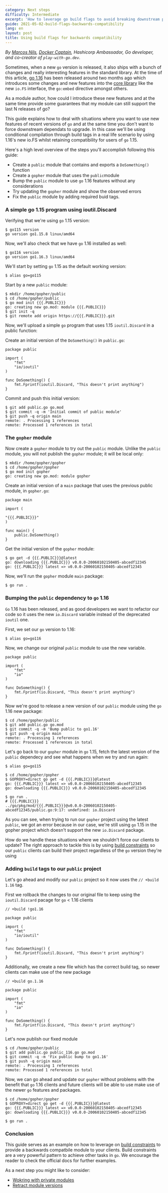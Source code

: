 ```yaml
---
category: Next steps
difficulty: Intermediate
excerpt: 'How to leverage go build flags to avoid breaking downstream projects '
guide: 2021-05-02-build-flags-backwards-compatibility
lang: en
layout: post
title: Using build flags for backwards compatibility
---
```


_By [Marcos Nils](https://twitter.com/marcosnils), [Docker Captain](https://www.docker.com/captains/marcos-lilljedahl), Hashicorp Ambassador, Go developer, and co-creator of `play-with-go.dev`._

Sometimes, when a new `go` version is released, it also ships with a bunch of changes and really interesting features in the standard library.
At the time of this article, [go 1.16](https://golang.org/doc/go1.16) has been released around two months ago which introduces some changes and
new features into the [core library](https://golang.org/doc/go1.16#library) like the new `io.FS` interface, the `go:embed` directive amongst others.

As a module author, how could I introduce these new features and at the same time provide some guarantees that
my module can still support the last N releases of go?

This guide explains how to deal with situations where you want to use new features of recent versions of `go`
and at the same time you don't want to force downstream dependats to upgrade. In this case we'll be using
conditional compilation through build tags in a real life scenario by using 1.16's new io.FS whilst retaining compatibility for users of `go` 1.15.

Here's a high level overview of the steps you'll accomplish following this guide:

- Create a `public` module that contains and exports a `DoSomething()` function
- Create a `gopher` module that uses the `public`module
- Bump the `public` module to use `go` 1.16 features without any considerations
- Try updating the `gopher` module and show the observed errors
- Fix the `public` module by adding required buid tags.


### A simple go 1.15 program using ioutil.Discard

Verifying that we're using `go` 1.15 version:

<pre data-command-src="Z28xMTUgdmVyc2lvbgo="><code class="language-.term1">$ go115 version
go version go1.15.8 linux/amd64
</code></pre>

Now, we'll also check that we have `go` 1.16 installed as well:

<pre data-command-src="Z28xMTYgdmVyc2lvbgo="><code class="language-.term1">$ go116 version
go version go1.16.3 linux/amd64
</code></pre>


We'll start by setting `go` 1.15 as the default working version:

<pre data-command-src="YWxpYXMgZ289Z28xMTUK"><code class="language-.term1">$ alias go=go115
</code></pre>

Start by a new `public` module:

<pre data-command-src="bWtkaXIgL2hvbWUvZ29waGVyL3B1YmxpYwpjZCAvaG9tZS9nb3BoZXIvcHVibGljCmdvIG1vZCBpbml0IHt7ey5QVUJMSUN9fX0KZ2l0IGluaXQgLXEKZ2l0IHJlbW90ZSBhZGQgb3JpZ2luIGh0dHBzOi8ve3t7LlBVQkxJQ319fS5naXQK"><code class="language-.term1">$ mkdir /home/gopher/public
$ cd /home/gopher/public
$ go mod init &#123;&#123;&#123;.PUBLIC&#125;&#125;&#125;
go: creating new go.mod: module &#123;&#123;&#123;.PUBLIC&#125;&#125;&#125;
$ git init -q
$ git remote add origin https://&#123;&#123;&#123;.PUBLIC&#125;&#125;&#125;.git
</code></pre>

Now, we'll upload a simple `go` program that uses 1.15 `ioutil.Discard` in a public function:

Create an initial version of the `DoSomething()` in `public.go`:

<pre data-upload-path="L2hvbWUvZ29waGVyL3B1YmxpYw==" data-upload-src="cHVibGljLmdv:cGFja2FnZSBwdWJsaWMKCmltcG9ydCAoCiAgICAiZm10IgogICAgImlvL2lvdXRpbCIKKQoKZnVuYyBEb1NvbWV0aGluZygpIHsKICAgIGZtdC5GcHJpbnRmKGlvdXRpbC5EaXNjYXJkLCAiVGhpcyBkb2Vzbid0IHByaW50IGFueXRoaW5nIikKfQ==" data-upload-term=".term1"><code class="language-go">package public

import (
    &#34;fmt&#34;
    &#34;io/ioutil&#34;
)

func DoSomething() &#123;
    fmt.Fprintf(ioutil.Discard, &#34;This doesn&#39;t print anything&#34;)
&#125;</code></pre>

Commit and push this initial version:

<pre data-command-src="Z2l0IGFkZCBwdWJsaWMuZ28gZ28ubW9kCmdpdCBjb21taXQgLXEgLW0gJ0luaXRpYWwgY29tbWl0IG9mIHB1YmxpYyBtb2R1bGUnCmdpdCBwdXNoIC1xIG9yaWdpbiBtYWluCg=="><code class="language-.term1">$ git add public.go go.mod
$ git commit -q -m &#39;Initial commit of public module&#39;
$ git push -q origin main
remote: . Processing 1 references        
remote: Processed 1 references in total        
</code></pre>

### The `gopher` module

Now create a `gopher` module to try out the `public` module. Unlike
the `public` module, you will not publish the `gopher` module; it
will be local only:

<pre data-command-src="bWtkaXIgL2hvbWUvZ29waGVyL2dvcGhlcgpjZCAvaG9tZS9nb3BoZXIvZ29waGVyCmdvIG1vZCBpbml0IGdvcGhlcgo="><code class="language-.term1">$ mkdir /home/gopher/gopher
$ cd /home/gopher/gopher
$ go mod init gopher
go: creating new go.mod: module gopher
</code></pre>

Create an initial version of a `main` package that uses the previous public module, in `gopher.go`:

<pre data-upload-path="L2hvbWUvZ29waGVyL2dvcGhlcg==" data-upload-src="Z29waGVyLmdv:cGFja2FnZSBtYWluCgppbXBvcnQgKAoKInt7ey5QVUJMSUN9fX0iCikKCmZ1bmMgbWFpbigpIHsKICAgIHB1YmxpYy5Eb1NvbWV0aGluZygpCn0K" data-upload-term=".term1"><code class="language-go">package main

import (

&#34;&#123;&#123;&#123;.PUBLIC&#125;&#125;&#125;&#34;
)

func main() &#123;
    public.DoSomething()
&#125;
</code></pre>


Get the initial version of the `gopher` module:

<pre data-command-src="Z28gZ2V0IC1kIHt7ey5QVUJMSUN9fX1AbGF0ZXN0Cg=="><code class="language-.term1">$ go get -d &#123;&#123;&#123;.PUBLIC&#125;&#125;&#125;@latest
go: downloading &#123;&#123;&#123;.PUBLIC&#125;&#125;&#125; v0.0.0-20060102150405-abcedf12345
go: &#123;&#123;&#123;.PUBLIC&#125;&#125;&#125; latest =&gt; v0.0.0-20060102150405-abcedf12345
</code></pre>

Now, we'll run the `gopher` module `main` package:

<pre data-command-src="Z28gcnVuIC4K"><code class="language-.term1">$ go run .
</code></pre>


### Bumping the `public` dependency to `go` 1.16

`Go` 1.16 has been released, and as good developers we want to refactor our
code so it uses the new `io.Discard` variable instead of the deprecated `ioutil` one.


First, we set our `go` version to 1.16:

<pre data-command-src="YWxpYXMgZ289Z28xMTYK"><code class="language-.term1">$ alias go=go116
</code></pre>

Now, we change our original `public` module to use the new variable.

<pre data-upload-path="L2hvbWUvZ29waGVyL3B1YmxpYw==" data-upload-src="cHVibGljLmdv:cGFja2FnZSBwdWJsaWMKCmltcG9ydCAoCiAgICAiZm10IgogICAgImlvIgopCgpmdW5jIERvU29tZXRoaW5nKCkgewogICAgZm10LkZwcmludGYoaW8uRGlzY2FyZCwgIlRoaXMgZG9lc24ndCBwcmludCBhbnl0aGluZyIpCn0=" data-upload-term=".term1"><code class="language-go">package public

import (
    &#34;fmt&#34;
    &#34;io&#34;
)

func DoSomething() &#123;
    fmt.Fprintf(io.Discard, &#34;This doesn&#39;t print anything&#34;)
&#125;</code></pre>


Now we're good to release a new version of our `public` module
using the `go` 1.16 new package:

<pre data-command-src="Y2QgL2hvbWUvZ29waGVyL3B1YmxpYwpnaXQgYWRkIHB1YmxpYy5nbyBnby5tb2QKZ2l0IGNvbW1pdCAtcSAtbSAnQnVtcCBwdWJsaWMgdG8gZ28xLjE2JwpnaXQgcHVzaCAtcSBvcmlnaW4gbWFpbgo="><code class="language-.term1">$ cd /home/gopher/public
$ git add public.go go.mod
$ git commit -q -m &#39;Bump public to go1.16&#39;
$ git push -q origin main
remote: . Processing 1 references        
remote: Processed 1 references in total        
</code></pre>


Let's go back to our `gopher` module in `go` 1.15, fetch the latest
version of the `public` dependecy and see what happens when we try and
run again:

<pre data-command-src="YWxpYXMgZ289Z28xMTUK"><code class="language-.term1">$ alias go=go115
</code></pre>

<pre data-command-src="Y2QgL2hvbWUvZ29waGVyL2dvcGhlcgpHT1BST1hZPWRpcmVjdCBnbyBnZXQgLWQge3t7LlBVQkxJQ319fUBsYXRlc3QK"><code class="language-.term1">$ cd /home/gopher/gopher
$ GOPROXY=direct go get -d &#123;&#123;&#123;.PUBLIC&#125;&#125;&#125;@latest
go: &#123;&#123;&#123;.PUBLIC&#125;&#125;&#125; latest =&gt; v0.0.0-20060102150405-abcedf12345
go: downloading &#123;&#123;&#123;.PUBLIC&#125;&#125;&#125; v0.0.0-20060102150405-abcedf12345
</code></pre>

<pre data-command-src="Z28gcnVuIC4K"><code class="language-.term1">$ go run .
# &#123;&#123;&#123;.PUBLIC&#125;&#125;&#125;
../go/pkg/mod/&#123;&#123;&#123;.PUBLIC&#125;&#125;&#125;@v0.0.0-20060102150405-abcedf12345/public.go:9:17: undefined: io.Discard
</code></pre>

As you can see, when trying to run our `gopher` project using the
latest `public`, we got an error because in our case, we're still using
`go` 1.15 in the gopher project which doesn't support the new `io.Discard`
package.

How do we handle these situations where we shouldn't force our clients to update?
The right approach to tackle this is by using [build constraints](https://pkg.go.dev/go/build#hdr-Build_Constraints) so our `public`
clients can build their project regardless of the `go` version they're using


### Adding `build` tags to our `public` project

Let's go ahead and modify our `public` project so it now uses the
`// +build 1.16` tag.

First we rollback the changes to our original file to keep using the `ioutil.Discard`
pacage for `go` < 1.16 clients

<pre data-upload-path="L2hvbWUvZ29waGVyL3B1YmxpYw==" data-upload-src="cHVibGljLmdv:Ly8gK2J1aWxkICFnbzEuMTYKCnBhY2thZ2UgcHVibGljCgppbXBvcnQgKAogICAgImZtdCIKICAgICJpby9pb3V0aWwiCikKCmZ1bmMgRG9Tb21ldGhpbmcoKSB7CiAgICBmbXQuRnByaW50Zihpb3V0aWwuRGlzY2FyZCwgIlRoaXMgZG9lc24ndCBwcmludCBhbnl0aGluZyIpCn0=" data-upload-term=".term1"><code class="language-go">// +build !go1.16

package public

import (
    &#34;fmt&#34;
    &#34;io/ioutil&#34;
)

func DoSomething() &#123;
    fmt.Fprintf(ioutil.Discard, &#34;This doesn&#39;t print anything&#34;)
&#125;</code></pre>

Additionally, we create a new file which has the correct build tag, so
newer clients can make use of the new package

<pre data-upload-path="L2hvbWUvZ29waGVyL3B1YmxpYw==" data-upload-src="cHVibGljXzExNi5nbw==:Ly8gK2J1aWxkIGdvLjEuMTYKCnBhY2thZ2UgcHVibGljCgppbXBvcnQgKAogICAgImZtdCIKICAgICJpbyIKKQoKZnVuYyBEb1NvbWV0aGluZygpIHsKICAgIGZtdC5GcHJpbnRmKGlvLkRpc2NhcmQsICJUaGlzIGRvZXNuJ3QgcHJpbnQgYW55dGhpbmciKQp9" data-upload-term=".term1"><code class="language-go">// +build go.1.16

package public

import (
    &#34;fmt&#34;
    &#34;io&#34;
)

func DoSomething() &#123;
    fmt.Fprintf(io.Discard, &#34;This doesn&#39;t print anything&#34;)
&#125;</code></pre>

Let's now publish our fixed module

<pre data-command-src="Y2QgL2hvbWUvZ29waGVyL3B1YmxpYwpnaXQgYWRkIHB1YmxpYy5nbyBwdWJsaWNfMTE2LmdvIGdvLm1vZApnaXQgY29tbWl0IC1xIC1tICdGaXggcHVibGljIGJ1bXAgdG8gZ28xLjE2JwpnaXQgcHVzaCAtcSBvcmlnaW4gbWFpbgo="><code class="language-.term1">$ cd /home/gopher/public
$ git add public.go public_116.go go.mod
$ git commit -q -m &#39;Fix public bump to go1.16&#39;
$ git push -q origin main
remote: . Processing 1 references        
remote: Processed 1 references in total        
</code></pre>


Now, we can go ahead and update our `gopher` without problems with the
benefit that `go` 1.16 clients and future clients will be able to use make
use of the newer `go` features and packages.

<pre data-command-src="Y2QgL2hvbWUvZ29waGVyL2dvcGhlcgpHT1BST1hZPWRpcmVjdCBnbyBnZXQgLWQge3t7LlBVQkxJQ319fUBsYXRlc3QK"><code class="language-.term1">$ cd /home/gopher/gopher
$ GOPROXY=direct go get -d &#123;&#123;&#123;.PUBLIC&#125;&#125;&#125;@latest
go: &#123;&#123;&#123;.PUBLIC&#125;&#125;&#125; latest =&gt; v0.0.0-20060102150405-abcedf12345
go: downloading &#123;&#123;&#123;.PUBLIC&#125;&#125;&#125; v0.0.0-20060102150405-abcedf12345
</code></pre>

<pre data-command-src="Z28gcnVuIC4K"><code class="language-.term1">$ go run .
</code></pre>


### Conclusion

This guide serves as an example on how to leverage on [build constraints](https://pkg.go.dev/go/build#hdr-Build_Constraints)
to provide a backwards compatbile module to your clients. Build constraints are a very
powerful pattern to achieve other tasks in `go`. We encourage the reader to check the official docs
for further examples.

As a next step you might like to consider:

* [Wokring with private modules](/working-with-private-modules_go115_en/)
* [Retract module versions](/retract-module-versions_go116_en/)
<script>let pageGuide="2021-05-02-build-flags-backwards-compatibility"; let pageLanguage="en"; let pageScenario="go115";</script>
